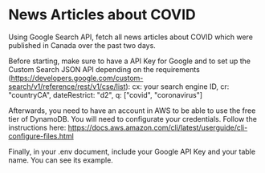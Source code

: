 # News Articles about COVID
Using Google Search API, fetch all news articles about COVID which were published in Canada over the past two days.

Before starting, make sure to have a API Key for Google and to set up the Custom Search JSON API depending on the requirements (https://developers.google.com/custom-search/v1/reference/rest/v1/cse/list):
    cx: your search engine ID,
    cr: "countryCA",
    dateRestrict: "d2",
    q: ["covid", "coronavirus"]

Afterwards, you need to have an account in AWS to be able to use the free tier of DynamoDB. You will need to configurate your credentials. Follow the instructions here: https://docs.aws.amazon.com/cli/latest/userguide/cli-configure-files.html

Finally, in your .env document, include your Google API Key and your table name. You can see its example. 